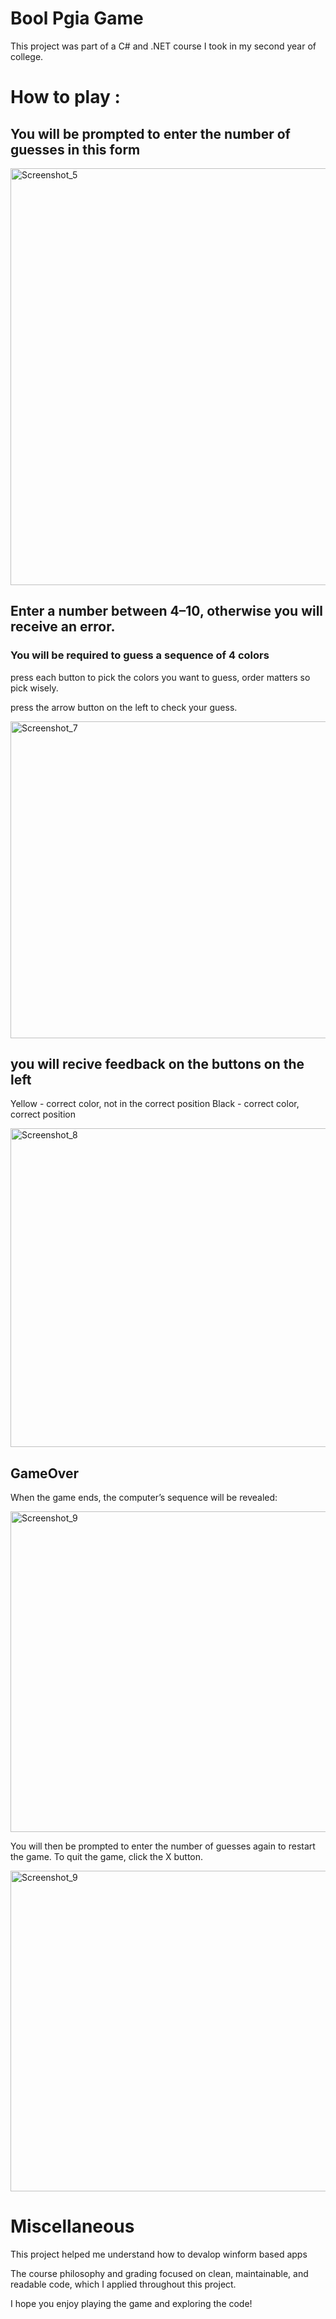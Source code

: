 # Bool Pgia Game
This project was part of a C# and .NET course I took in my second year of college.


# How to play :

## You will be prompted to enter the number of guesses in this form
<img width="964" height="667" alt="Screenshot_5" src="https://github.com/user-attachments/assets/09e09a1f-ce48-4b39-8699-c815fb767b90" />

## Enter a number between 4–10, otherwise you will receive an error.

### You will be required to guess a sequence of 4 colors
press each button to pick the colors you want to guess, order matters so pick wisely.


press the arrow button on the left to check your guess.


<img width="591" height="507" alt="Screenshot_7" src="https://github.com/user-attachments/assets/f1bf3574-3e16-4fa6-a56e-81b52dacb8f8" />


## you will recive feedback on the buttons on the left
Yellow - correct color, not in the correct position
Black - correct color, correct position


<img width="588" height="510" alt="Screenshot_8" src="https://github.com/user-attachments/assets/f9f79de1-0e9e-4e45-891b-66ec55c155bd" />

## GameOver
When the game ends, the computer’s sequence will be revealed:

<img width="595" height="513" alt="Screenshot_9" src="https://github.com/user-attachments/assets/f9c9b92f-dfeb-4db9-b963-fb948a1daa89" />



You will then be prompted to enter the number of guesses again to restart the game.
To quit the game, click the X button.





<img width="595" height="513" alt="Screenshot_9" src="https://github.com/user-attachments/assets/f9c9b92f-dfeb-4db9-b963-fb948a1daa89" />


# Miscellaneous 

This project helped me understand how to devalop winform based apps

The course philosophy and grading focused on clean, maintainable, and readable code, which I applied throughout this project.

I hope you enjoy playing the game and exploring the code!


